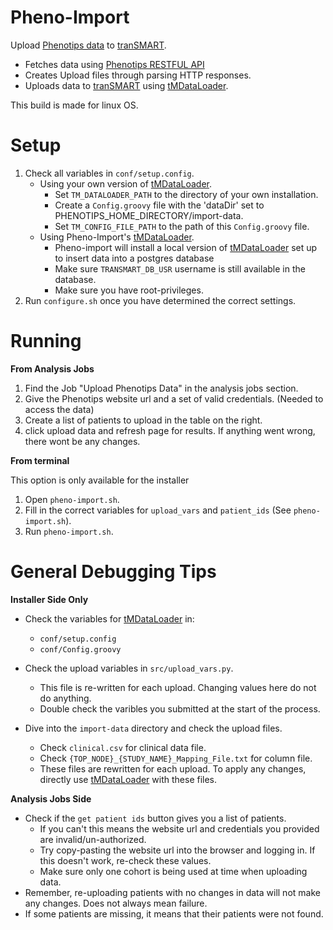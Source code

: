 # Pheno-Import
Upload [Phenotips data](https://phenotips.org/) to [tranSMART](http://transmartfoundation.org/).
* Fetches data using [Phenotips RESTFUL API](https://phenotips.org/DevGuide/API)
* Creates Upload files through parsing HTTP responses.
* Uploads data to [tranSMART](http://transmartfoundation.org/) using [tMDataLoader](https://github.com/Clarivate-LSPS/tMDataLoader).

This build is made for linux OS.

# Setup
1. Check all variables in `conf/setup.config`.
   * Using your own version of [tMDataLoader](https://github.com/Clarivate-LSPS/tMDataLoader).
     * Set `TM_DATALOADER_PATH` to the directory of your own installation.
     * Create a `Config.groovy` file with the 'dataDir' set to PHENOTIPS_HOME_DIRECTORY/import-data. 
     * Set `TM_CONFIG_FILE_PATH` to the path of this `Config.groovy` file.
   * Using Pheno-Import's [tMDataLoader](https://github.com/Clarivate-LSPS/tMDataLoader).
     * Pheno-import will install a local version of [tMDataLoader](https://github.com/Clarivate-LSPS/tMDataLoader) set up to insert data into a postgres database
     * Make sure `TRANSMART_DB_USR` username is still available in the database.
     * Make sure you have root-privileges.
2. Run `configure.sh` once you have determined the correct settings.

# Running
**From Analysis Jobs**
1. Find the Job "Upload Phenotips Data" in the analysis jobs section.
2. Give the Phenotips website url and a set of valid credentials. (Needed to access the data)
3. Create a list of patients to upload in the table on the right.
4. click upload data and refresh page for results. If anything went wrong, there wont be any changes.

**From terminal**

This option is only available for the installer
1. Open `pheno-import.sh`.
2. Fill in the correct variables for `upload_vars` and `patient_ids` (See `pheno-import.sh`). 
3. Run `pheno-import.sh`.
 
# General Debugging Tips
**Installer Side Only**

* Check the variables for [tMDataLoader](https://github.com/Clarivate-LSPS/tMDataLoader) in:
  * `conf/setup.config`
  * `conf/Config.groovy`
  
* Check the upload variables in `src/upload_vars.py`.
  * This file is re-written for each upload. Changing values here do not do anything. 
  * Double check the varibles you submitted at the start of the process.
  
* Dive into the `import-data` directory and check the upload files.
  * Check `clinical.csv` for clinical data file.
  * Check `{TOP_NODE}_{STUDY_NAME}_Mapping_File.txt` for column file.
  * These files are rewritten for each upload. To apply any changes, directly use [tMDataLoader](https://github.com/Clarivate-LSPS/tMDataLoader) with these files.

**Analysis Jobs Side**
* Check if the `get patient ids` button gives you a list of patients.
  * If you can't this means the website url and credentials you provided are invalid/un-authorized.
  * Try copy-pasting the website url into the browser and logging in. If this doesn't work, re-check these values.
  * Make sure only one cohort is being used at time when uploading data.
* Remember, re-uploading patients with no changes in data will not make any changes. Does not always mean failure.
* If some patients are missing, it means that their patients were not found.
